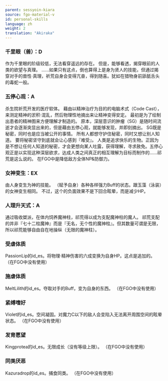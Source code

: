 ```yaml
---
parent: sessyoin-kiara
source: fgo-material-v
id: personal-skills
language: zh
weight: 2
translation: "Akiraka"
---
```


### 千里眼（兽）：D

作为千里眼的阶级较低，无法看穿遥远的存在。
但是，能够看透，揭穿眼前的人类的欲望与真理。
……如果只有这点，倒也算得上是身为贤人的技能，但通过揭穿对手的兽性·真理，祈荒自身会变得亢奋，得到随喜。犹如在猎物身前舔舐舌头的毒蛇一般。

### 五停心观：A

杀生院祈荒开发的医疗软体。
藉由以精神治疗为目的的电脑术式（Code Cast），来测定精神的淤积·混乱，然后物理性地摘出来让精神变得安定。
最初是为了绘制出患者的精神图来方便理解才制造的。
原本，深层意识的肿瘤（SG）是随时间流逝才会逐渐突显出来的，但是藉由五停心观，就能够发现，并即刻摘出。
SG既是秘密，同时也是应当被公开的事情。
所有人都想守护住秘密，同时又想让别人知道。
要将秘密坚守到底就会让心感到『难受』。
人类是追求快乐的生物。正因为是不想让任何人知道的秘密，才会更想向某人吐露，获得理解，寻求赦免。五停心观正是以实现这种深层欲求，达成人类之间真正的相互理解为目标而制作的……祁荒是这么说的。
在FGO中是降低敌方全体NP&防御力。

### 女神变生：EX

由人身变生为神的技能。
（赋予自身）各种各样强力Buff的状态。跟玉藻（泳装）的女神变生相同。
不过，这个的负面效果不是下回合眩晕，而是减少HP。

### 人理升天式：A

通过吸收桀派，在体内饲养魔神柱，祁荒得以成为支配魔神柱的魔人。
祁荒支配的并非『七十二柱魔神』而是『无名，无个性的魔神柱』。但其数量可谓是无限，所以祁荒能够自由自在地操纵（无限的魔神柱）。

### 受虐体质

PassionLip的id_es。将物理·精神伤害的六成变换为自身HP。这点是追加的。
（在FGO中没有使用）

### 施虐体质

MeltLilith的id_es。夺取对手的Buff，变为自身的东西。
（在FGO中没有使用）

### 紧缚嗜好

Violet的id_es。空间凝固。对魔力C以下的敌人会变陷入无法离开周围空间的眩晕状态。
（在FGO中没有使用）

### 发育愿望

Kingprotea的id_es。无限成长（没有等级上限）。
（在FGO中没有使用）

### 同类厌恶

Kazuradrop的id_es。捕食同类。
（在FGO中没有使用）
